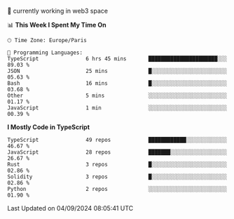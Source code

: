 🔭 currently working in web3 space

<!--START_SECTION:waka-->
📊 **This Week I Spent My Time On** 

```text
🕑︎ Time Zone: Europe/Paris

💬 Programming Languages: 
TypeScript               6 hrs 45 mins       ██████████████████████░░░   89.03 % 
JSON                     25 mins             █░░░░░░░░░░░░░░░░░░░░░░░░   05.63 % 
Bash                     16 mins             █░░░░░░░░░░░░░░░░░░░░░░░░   03.68 % 
Other                    5 mins              ░░░░░░░░░░░░░░░░░░░░░░░░░   01.17 % 
JavaScript               1 min               ░░░░░░░░░░░░░░░░░░░░░░░░░   00.39 % 
```

**I Mostly Code in TypeScript** 

```text
TypeScript               49 repos            ████████████░░░░░░░░░░░░░   46.67 % 
JavaScript               28 repos            ███████░░░░░░░░░░░░░░░░░░   26.67 % 
Rust                     3 repos             █░░░░░░░░░░░░░░░░░░░░░░░░   02.86 % 
Solidity                 3 repos             █░░░░░░░░░░░░░░░░░░░░░░░░   02.86 % 
Python                   2 repos             ░░░░░░░░░░░░░░░░░░░░░░░░░   01.90 % 
```




 Last Updated on 04/09/2024 08:05:41 UTC
<!--END_SECTION:waka-->
